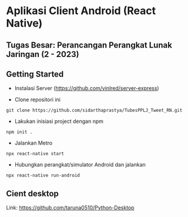 # Aplikasi Client Android (React Native)

## Tugas Besar: Perancangan Perangkat Lunak Jaringan (2 - 2023)

## Getting Started

- Instalasi Server (https://github.com/vinlred/server-express)

- Clone repositori ini

```
git clone https://github.com/sidarthaprastya/TubesPPLJ_Tweet_RN.git
```

- Lakukan inisiasi project dengan npm

```
npm init .
```

- Jalankan Metro

```
npx react-native start
```

- Hubungkan perangkat/simulator Android dan jalankan

```
npx react-native run-android
```

## Cient desktop

Link: https://github.com/taruna0510/Python-Desktop
